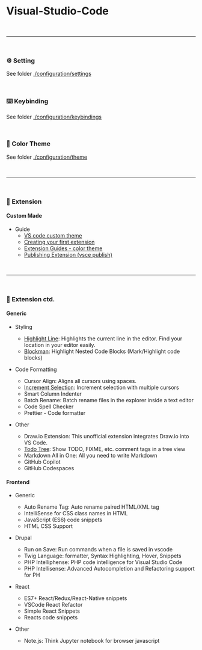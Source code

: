 # Visual-Studio-Code

<br>
<hr>
<br>

### ⚙️ Setting

See folder [./configuration/settings](./configuration/settings)

<br>

### ⌨️ Keybinding

See folder [./configuration/keybindings](./configuration/keybindings)

<br>

### 🎨 Color Theme

See folder [./configuration/theme](./configuration/theme)



<br>
<hr>
<br>

### 💫 Extension

#### Custom Made

- Guide
    - [VS code custom theme](https://code.visualstudio.com/docs/getstarted/themes)
    - [Creating your first extension](https://code.visualstudio.com/api/get-started/your-first-extension)
    - [Extension Guides - color theme](https://code.visualstudio.com/api/extension-guides/color-theme)
    - [Publishing Extension (vsce publish)](https://code.visualstudio.com/api/working-with-extensions/publishing-extension)


<br>
<hr>
<br>

### 💫 Extension ctd.
#### Generic

-   Styling
    -   [Highlight Line](./configuration/extension/highlight-line.json):  Highlights the current line in the editor. Find your location in your editor easily.
    -   [Blockman](./configuration/extension/block-man.json): Highlight Nested Code Blocks (Mark/Highlight code blocks)

-   Code Formatting
    -   Cursor Align: Aligns all cursors using spaces.
    -   [Increment Selection](): Increment selection with multiple cursors
    -   Smart Column Indenter
    -   Batch Rename: Batch rename files in the explorer inside a text editor
    -   Code Spell Checker
    -   Prettier - Code formatter

-   Other
    -   Draw.io Extension: This unofficial extension integrates Draw.io into VS Code.
    -   [Todo Tree](./configuration/extension/todo-tree.json): Show TODO, FIXME, etc. comment tags in a tree view
    -   Markdown All in One: All you need to write Markdown
    -   GitHub Copilot
    -   GitHub Codespaces


#### Frontend

-   Generic
    -   Auto Rename Tag: Auto rename paired HTML/XML tag
    -   IntelliSense for CSS class names in HTML
    -   JavaScript (ES6) code snippets
    -   HTML CSS Support

-   Drupal
    -   Run on Save: Run commands when a file is saved in vscode
    -   Twig Language: formatter, Syntax Highlighting, Hover, Snippets
    -   PHP Intelliphense: PHP code intelligence for Visual Studio Code
    -   PHP Intellisense: Advanced Autocompletion and Refactoring support for PH
-   React
    -   ES7+ React/Redux/React-Native snippets
    -   VSCode React Refactor
    -   Simple React Snippets
    -   Reacts code snippets

-   Other
    -   Note.js: Think Jupyter notebook for browser javascript

